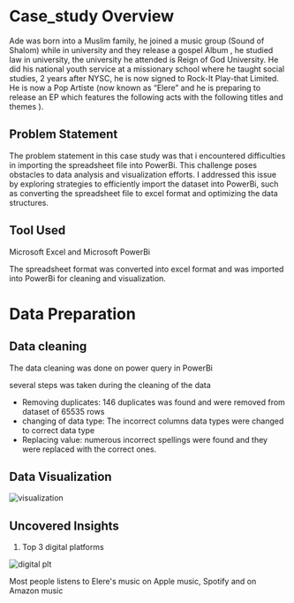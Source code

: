 # Case_study Overview
Ade was born into a Muslim family, he joined a music group (Sound of Shalom) while in university and they release a gospel Album , he studied law in university, the university he attended is Reign of God University. 
He did his national youth service at a missionary school where he taught social studies, 2 years after NYSC, he is now signed to Rock-It Play-that Limited. 
He is now a Pop Artiste (now known as “Elere” and he is preparing to release an EP which features the following acts with the following titles and themes ).

## Problem Statement
The problem statement in this case study was that i encountered difficulties in importing the spreadsheet file into PowerBi. This challenge poses obstacles to data analysis and visualization efforts. I addressed this issue by exploring strategies to efficiently import the dataset into PowerBi, such as converting the spreadsheet file to excel format and optimizing the data structures.

## Tool Used
Microsoft Excel and Microsoft PowerBi

The spreadsheet format was converted into excel format and was imported into PowerBi for cleaning and visualization.

# Data Preparation
## Data cleaning
The data cleaning was done on power query in PowerBi

several steps was taken during the cleaning of the data
- Removing duplicates: 146 duplicates was found and were removed from dataset of 65535 rows
- changing of data type: The incorrect columns data types were changed to correct data type
- Replacing value: numerous incorrect spellings were found and they were replaced with the correct ones.

## Data Visualization
![visualization](https://github.com/AdekunleOjo/Case_study/assets/55541028/89adc121-91e1-43c4-b691-e0498ddfc535)

## Uncovered Insights
1. Top 3 digital platforms

![digital plt](https://github.com/AdekunleOjo/Case_study/assets/55541028/2a471ab5-1fa7-434b-ae2e-2928a124be8c)

Most people listens to Elere's music on Apple music, Spotify and on Amazon music


